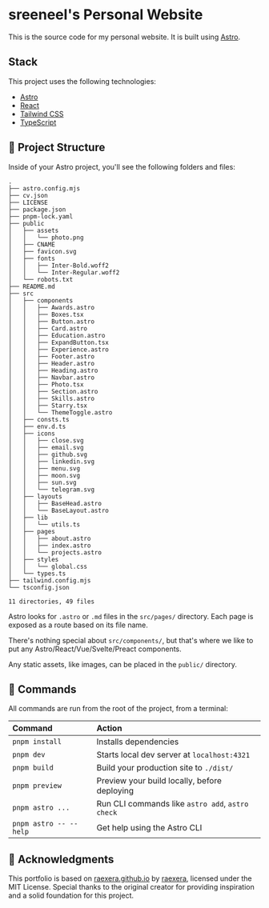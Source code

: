 # sreeneel's Personal Website

This is the source code for my personal website. It is built using [Astro](https://astro.build/).

## Stack

This project uses the following technologies:

- [Astro](https://astro.build/)
- [React](https://react.dev/)
- [Tailwind CSS](https://tailwindcss.com/)
- [TypeScript](https://www.typescriptlang.org/)

## 🚀 Project Structure

Inside of your Astro project, you'll see the following folders and files:

```text
.
├── astro.config.mjs
├── cv.json
├── LICENSE
├── package.json
├── pnpm-lock.yaml
├── public
│   ├── assets
│   │   └── photo.png
│   ├── CNAME
│   ├── favicon.svg
│   ├── fonts
│   │   ├── Inter-Bold.woff2
│   │   └── Inter-Regular.woff2
│   └── robots.txt
├── README.md
├── src
│   ├── components
│   │   ├── Awards.astro
│   │   ├── Boxes.tsx
│   │   ├── Button.astro
│   │   ├── Card.astro
│   │   ├── Education.astro
│   │   ├── ExpandButton.tsx
│   │   ├── Experience.astro
│   │   ├── Footer.astro
│   │   ├── Header.astro
│   │   ├── Heading.astro
│   │   ├── Navbar.astro
│   │   ├── Photo.tsx
│   │   ├── Section.astro
│   │   ├── Skills.astro
│   │   ├── Starry.tsx
│   │   └── ThemeToggle.astro
│   ├── consts.ts
│   ├── env.d.ts
│   ├── icons
│   │   ├── close.svg
│   │   ├── email.svg
│   │   ├── github.svg
│   │   ├── linkedin.svg
│   │   ├── menu.svg
│   │   ├── moon.svg
│   │   ├── sun.svg
│   │   └── telegram.svg
│   ├── layouts
│   │   ├── BaseHead.astro
│   │   └── BaseLayout.astro
│   ├── lib
│   │   └── utils.ts
│   ├── pages
│   │   ├── about.astro
│   │   ├── index.astro
│   │   └── projects.astro
│   ├── styles
│   │   └── global.css
│   └── types.ts
├── tailwind.config.mjs
└── tsconfig.json

11 directories, 49 files
```

Astro looks for `.astro` or `.md` files in the `src/pages/` directory. Each page is exposed as a route based on its file name.

There's nothing special about `src/components/`, but that's where we like to put any Astro/React/Vue/Svelte/Preact components.

Any static assets, like images, can be placed in the `public/` directory.

## 🧞 Commands

All commands are run from the root of the project, from a terminal:

| Command                | Action                                           |
| :--------------------- | :----------------------------------------------- |
| `pnpm install`         | Installs dependencies                            |
| `pnpm dev`             | Starts local dev server at `localhost:4321`      |
| `pnpm build`           | Build your production site to `./dist/`          |
| `pnpm preview`         | Preview your build locally, before deploying     |
| `pnpm astro ...`       | Run CLI commands like `astro add`, `astro check` |
| `pnpm astro -- --help` | Get help using the Astro CLI                     |

## 🙏 Acknowledgments

This portfolio is based on [raexera.github.io](https://raexera.github.io) by [raexera](https://github.com/raexera/raexera.github.io), licensed under the MIT License. Special thanks to the original creator for providing inspiration and a solid foundation for this project.
